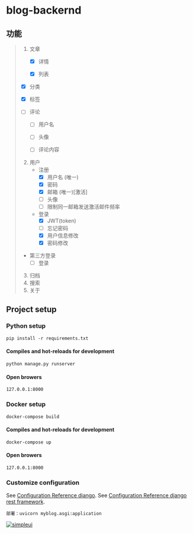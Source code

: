 # blog-backernd

## 功能

> 1. 文章
>    - [x] 详情
>    
>    - [x] 列表
>    
> 	- [x] 分类
>
>    - [x] 标签
>
>    + [ ] 评论
>
>      - [ ] 用户名
> 		- [ ] 头像
>    
>      - [ ] 评论内容
>
>
> 2. 用户
>    + 注册
>      - [x] 用户名 (唯一)
>      - [x] 密码
>      - [x] 邮箱 (唯一)[激活]
>      - [ ] 头像
>      - [ ] 限制同一邮箱发送激活邮件频率
>
>    + 登录
>      - [x] JWT(token) 
>      - [ ] 忘记密码
>      - [x] 用户信息修改
> 	  	- [x] 密码修改
> 	+ 第三方登录
> 	   - [ ] 登录
> 3. 归档
> 4. 搜索
> 5. 关于



## Project setup

### Python setup
```
pip install -r requirements.txt
```

#### Compiles and hot-reloads for development
```
python manage.py runserver
```

#### Open browers 
```
127.0.0.1:8000
```

### Docker setup
```
docker-compose build
```
#### Compiles and hot-reloads for development
```
docker-compose up
```
#### Open browers  
```
127.0.0.1:8000
```

### Customize configuration
See [Configuration Reference django](https://www.djangoproject.com/).
See [Configuration Reference django rest framework](https://www.django-rest-framework.org/).

```
部署：uvicorn myblog.asgi:application
```
[![simpleui](https://img.shields.io/badge/developing%20with-Simpleui-2077ff.svg)](https://github.com/newpanjing/simpleui)

[^_^]: 

